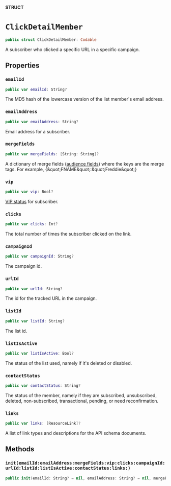 **STRUCT**

# `ClickDetailMember`

```swift
public struct ClickDetailMember: Codable
```

A subscriber who clicked a specific URL in a specific campaign.

## Properties
### `emailId`

```swift
public var emailId: String?
```

The MD5 hash of the lowercase version of the list member&#x27;s email address.

### `emailAddress`

```swift
public var emailAddress: String?
```

Email address for a subscriber.

### `mergeFields`

```swift
public var mergeFields: [String: String]?
```

A dictionary of merge fields ([audience fields](https://mailchimp.com/help/getting-started-with-merge-tags/)) where the keys are the merge tags. For example, {\&quot;FNAME\&quot;:\&quot;Freddie\&quot;}

### `vip`

```swift
public var vip: Bool?
```

[VIP status](https://mailchimp.com/help/designate-and-send-to-vip-contacts/) for subscriber.

### `clicks`

```swift
public var clicks: Int?
```

The total number of times the subscriber clicked on the link.

### `campaignId`

```swift
public var campaignId: String?
```

The campaign id.

### `urlId`

```swift
public var urlId: String?
```

The id for the tracked URL in the campaign.

### `listId`

```swift
public var listId: String?
```

The list id.

### `listIsActive`

```swift
public var listIsActive: Bool?
```

The status of the list used, namely if it&#x27;s deleted or disabled.

### `contactStatus`

```swift
public var contactStatus: String?
```

The status of the member, namely if they are subscribed, unsubscribed, deleted, non-subscribed, transactional, pending, or need reconfirmation.

### `links`

```swift
public var links: [ResourceLink]?
```

A list of link types and descriptions for the API schema documents.

## Methods
### `init(emailId:emailAddress:mergeFields:vip:clicks:campaignId:urlId:listId:listIsActive:contactStatus:links:)`

```swift
public init(emailId: String? = nil, emailAddress: String? = nil, mergeFields: [String: String]? = nil, vip: Bool? = nil, clicks: Int? = nil, campaignId: String? = nil, urlId: String? = nil, listId: String? = nil, listIsActive: Bool? = nil, contactStatus: String? = nil, links: [ResourceLink]? = nil)
```
